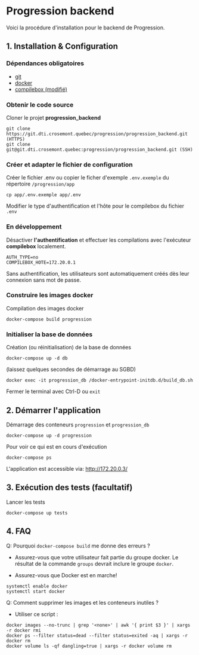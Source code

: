 # Progression backend

Voici la procédure d'installation pour le backend de Progression.

## 1. Installation & Configuration

### Dépendances obligatoires

- [git](https://git-scm.com/downloads)
- [docker](https://www.docker.com/)
- [compilebox (modifié)](https://git.dti.crosemont.quebec/progression/compilebox)

### Obtenir le code source

Cloner le projet **progression_backend**

```
git clone https://git.dti.crosemont.quebec/progression/progression_backend.git (HTTPS)
git clone git@git.dti.crosemont.quebec:progression/progression_backend.git (SSH)
```

### Créer et adapter le fichier de configuration

Créer le fichier .env ou copier le ficher d'exemple `.env.exemple` du répertoire `/progression/app`

```
cp app/.env.exemple app/.env
```

Modifier le type d'authentification et l'hôte pour le compilebox du fichier `.env`

### En développement

Désactiver **l'authentification** et effectuer les compilations avec l'exécuteur **compilebox** localement.

```
AUTH_TYPE=no
COMPILEBOX_HOTE=172.20.0.1
```

Sans authentification, les utilisateurs sont automatiquement créés dès leur connexion sans mot de passe.

### Construire les images docker

Compilation des images docker

```
docker-compose build progression
```

### Initialiser la base de données

Création (ou réinitialisation) de la base de données

```
docker-compose up -d db
```

(laissez quelques secondes de démarrage au SGBD)

```
docker exec -it progression_db /docker-entrypoint-initdb.d/build_db.sh
```

Fermer le terminal avec Ctrl-D ou `exit`

## 2. Démarrer l'application

Démarrage des conteneurs `progression` et `progression_db`

```
docker-compose up -d progression
```

Pour voir ce qui est en cours d'exécution

```
docker-compose ps
```

L'application est accessible via: http://172.20.0.3/

## 3. Exécution des tests (facultatif)

Lancer les tests

```
docker-compose up tests
```

## 4. FAQ

Q: Pourquoi `docker-compose build` me donne des erreurs ?

- Assurez-vous que votre utilisateur fait partie du groupe docker. Le résultat de la commande `groups` devrait inclure le groupe `docker`.

- Assurez-vous que Docker est en marche!

```
systemctl enable docker
systemctl start docker
```

Q: Comment supprimer les images et les conteneurs inutiles ?

- Utiliser ce script :

```
docker images --no-trunc | grep '<none>' | awk '{ print $3 }' | xargs -r docker rmi
docker ps --filter status=dead --filter status=exited -aq | xargs -r docker rm
docker volume ls -qf dangling=true | xargs -r docker volume rm
```
